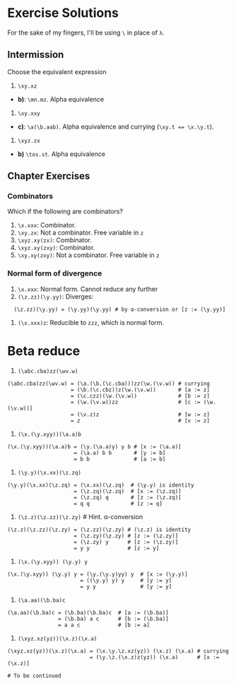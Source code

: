 # Exercise Solutions

For the sake of my fingers, I'll be using `\` in place of `λ`.

## Intermission

Choose the equivalent expression

1. `\xy.xz`
  * **b)**: `\mn.mz`. Alpha equivalence
1. `\xy.xxy`
  * **c)**: `\a(\b.aab)`. Alpha equivalence and currying (`\xy.t == \x.\y.t`).
1. `\xyz.zx`  
  * **b)** `\tos.st`. Alpha equivalence

## Chapter Exercises

### Combinators

Which if the following are combinators?

1. `\x.xxx`: Combinator.
1. `\xy.zx`: Not a combinator. Free variable in `z`
1. `\xyz.xy(zx)`: Combinator.
1. `\xyz.xy(zxy)`: Combinator.
1. `\xy.xy(zxy)`: Not a combinator. Free variable in `z`

### Normal form of divergence

1. `\x.xxx`: Normal form. Cannot reduce any further
1. `(\z.zz)(\y.yy)`: Diverges:
  ```
    (\z.zz)(\y.yy) = (\y.yy)(\y.yy) # by α-conversion or [z := (\y.yy)]
  ```
1. `(\x.xxx)z`: Reducible to `zzz`, which is normal form.

# Beta reduce

1. `(\abc.cba)zz(\wv.w)`
  ```
  (\abc.cba)zz(\wv.w) = (\a.(\b.(\c.cba)))zz(\w.(\v.w)) # currying
                      = (\b.(\c.cbz))z(\w.(\v.w))       # [a := z]
                      = (\c.czz)(\w.(\v.w))             # [b := z]
                      = (\w.(\v.w))zz                   # [c := (\w.(\v.w))]
                      = (\v.z)z                         # [w := z]
                      = z                               # [v := z]           
  ```
1. `(\x.(\y.xyy))(\a.a)b`
  ```
  (\x.(\y.xyy))(\a.a)b = (\y.(\a.a)y) y b # [x := (\a.a)]
                       = (\a.a) b b       # [y := b]
                       = b b              # [a := b]
  ```
1. `(\y.y)(\x.xx)(\z.zq)`
  ```
  (\y.y)(\x.xx)(\z.zq) = (\x.xx)(\z.zq)  # (\y.y) is identity
                       = (\z.zq)(\z.zq)  # [x := (\z.zq)]
                       = (\z.zq) q       # [z := (\z.zq)]
                       = q q             # [z := q]
  ```
1. `(\z.z)(\z.zz)(\z.zy)` # Hint. α-conversion
  ```
  (\z.z)(\z.zz)(\z.zy) = (\z.zz)(\z.zy) # (\z.z) is identity
                       = (\z.zy)(\z.zy) # [z := (\z.zy)]
                       = (\z.zy) y      # [z := (\z.zy)]
                       = y y            # [z := y]
  ```
1. `(\x.(\y.xyy)) (\y.y) y`
  ```
  (\x.(\y.xyy)) (\y.y) y = (\y.(\y.y)yy) y  # [x := (\y.y)]
                         = ((\y.y) y) y     # [y := y]
                         = y y              # [y := y]
  ```
1. `(\a.aa)(\b.ba)c`
  ```
  (\a.aa)(\b.ba)c = (\b.ba)(\b.ba)c  # [a := (\b.ba)]
                  = (\b.ba) a c      # [b := (\b.ba)]
                  = a a c            # [b := a]
  ```
1. `(\xyz.xz(yz))(\x.z)(\x.a)`
  ```
  (\xyz.xz(yz))(\x.z)(\x.a) = (\x.\y.\z.xz(yz)) (\x.z) (\x.a) # currying
                            = (\y.\z.(\x.z)z(yz)) (\x.a)      # [x := (\x.z)]

  # To be continued

  ```
